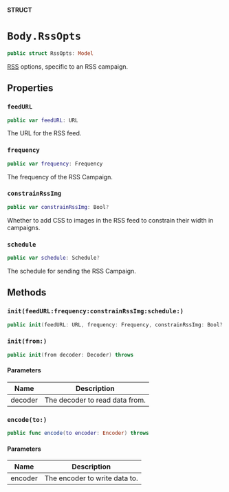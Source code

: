 **STRUCT**

# `Body.RssOpts`

```swift
public struct RssOpts: Model
```

[RSS](https://mailchimp.com/help/share-your-blog-posts-with-mailchimp/) options, specific to an RSS campaign.

## Properties
### `feedURL`

```swift
public var feedURL: URL
```

The URL for the RSS feed.

### `frequency`

```swift
public var frequency: Frequency
```

The frequency of the RSS Campaign.

### `constrainRssImg`

```swift
public var constrainRssImg: Bool?
```

Whether to add CSS to images in the RSS feed to constrain their width in campaigns.

### `schedule`

```swift
public var schedule: Schedule?
```

The schedule for sending the RSS Campaign.

## Methods
### `init(feedURL:frequency:constrainRssImg:schedule:)`

```swift
public init(feedURL: URL, frequency: Frequency, constrainRssImg: Bool? = nil, schedule: Schedule? = nil)
```

### `init(from:)`

```swift
public init(from decoder: Decoder) throws
```

#### Parameters

| Name | Description |
| ---- | ----------- |
| decoder | The decoder to read data from. |

### `encode(to:)`

```swift
public func encode(to encoder: Encoder) throws
```

#### Parameters

| Name | Description |
| ---- | ----------- |
| encoder | The encoder to write data to. |